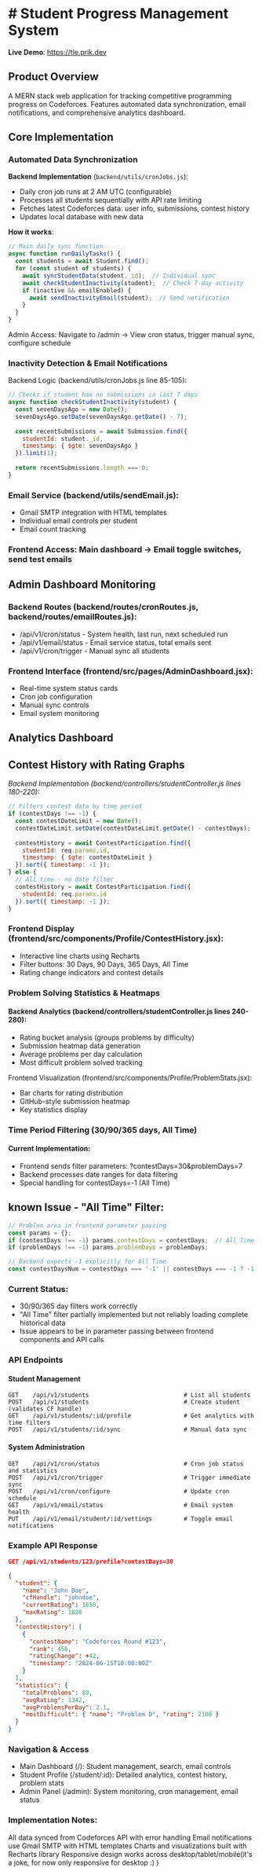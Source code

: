 # # Student Progress Management System
**Live Demo**: https://tle.prik.dev
## Product Overview

A MERN stack web application for tracking competitive programming progress on Codeforces. Features automated data synchronization, email notifications, and comprehensive analytics dashboard.

## Core Implementation

### Automated Data Synchronization

**Backend Implementation** (`backend/utils/cronJobs.js`):
- Daily cron job runs at 2 AM UTC (configurable)
- Processes all students sequentially with API rate limiting
- Fetches latest Codeforces data: user info, submissions, contest history
- Updates local database with new data

**How it works**:

```javascript
// Main daily sync function
async function runDailyTasks() {
  const students = await Student.find();
  for (const student of students) {
    await syncStudentData(student._id);  // Individual sync
    await checkStudentInactivity(student);  // Check 7-day activity
    if (inactive && emailEnabled) {
      await sendInactivityEmail(student);  // Send notification
    }
  }
}
```
Admin Access: Navigate to /admin → View cron status, trigger manual sync, configure schedule

### Inactivity Detection & Email Notifications
Backend Logic (backend/utils/cronJobs.js line 85-105):

```javascript
// Checks if student has no submissions in last 7 days
async function checkStudentInactivity(student) {
  const sevenDaysAgo = new Date();
  sevenDaysAgo.setDate(sevenDaysAgo.getDate() - 7);
  
  const recentSubmissions = await Submission.find({
    studentId: student._id,
    timestamp: { $gte: sevenDaysAgo }
  }).limit(1);
  
  return recentSubmissions.length === 0;
}
```
###  Email Service (backend/utils/sendEmail.js):


- Gmail SMTP integration with HTML templates
- Individual email controls per student
- Email count tracking

### Frontend Access: Main dashboard → Email toggle switches, send test emails


## Admin Dashboard Monitoring

### Backend Routes (backend/routes/cronRoutes.js, backend/routes/emailRoutes.js):

- /api/v1/cron/status - System health, last run, next scheduled run
- /api/v1/email/status - Email service status, total emails sent
- /api/v1/cron/trigger - Manual sync all students

### Frontend Interface (frontend/src/pages/AdminDashboard.jsx):

- Real-time system status cards
- Cron job configuration
- Manual sync controls
- Email system monitoring

## Analytics Dashboard
## Contest History with Rating Graphs
_Backend Implementation (backend/controllers/studentController.js lines 180-220):_

```javascript
// Filters contest data by time period
if (contestDays !== -1) {
  const contestDateLimit = new Date();
  contestDateLimit.setDate(contestDateLimit.getDate() - contestDays);
  
  contestHistory = await ContestParticipation.find({
    studentId: req.params.id,
    timestamp: { $gte: contestDateLimit }
  }).sort({ timestamp: -1 });
} else {
  // All time - no date filter
  contestHistory = await ContestParticipation.find({
    studentId: req.params.id
  }).sort({ timestamp: -1 });
}
```

### Frontend Display (frontend/src/components/Profile/ContestHistory.jsx):

- Interactive line charts using Recharts
- Filter buttons: 30 Days, 90 Days, 365 Days, All Time
- Rating change indicators and contest details

### Problem Solving Statistics & Heatmaps
#### Backend Analytics (backend/controllers/studentController.js lines 240-280):

- Rating bucket analysis (groups problems by difficulty)
- Submission heatmap data generation
- Average problems per day calculation
- Most difficult problem solved tracking

Frontend Visualization (frontend/src/components/Profile/ProblemStats.jsx):

- Bar charts for rating distribution
- GitHub-style submission heatmap
- Key statistics display

### Time Period Filtering (30/90/365 days, All Time)
#### Current Implementation:

- Frontend sends filter parameters: ?contestDays=30&problemDays=7
- Backend processes date ranges for data filtering
- Special handling for contestDays=-1 (All Time)

## known Issue - "All Time" Filter:
```javascript
// Problem area in frontend parameter passing
const params = {};
if (contestDays !== -1) params.contestDays = contestDays;  // All Time not sent correctly
if (problemDays !== -1) params.problemDays = problemDays;

// Backend expects -1 explicitly for All Time
const contestDaysNum = contestDays === '-1' || contestDays === -1 ? -1 : parseInt(contestDays);
```
### Current Status:
- 30/90/365 day filters work correctly
- "All Time" filter partially implemented but not reliably loading complete historical data
- Issue appears to be in parameter passing between frontend components and API calls

### API Endpoints
#### Student Management
```
GET    /api/v1/students                           # List all students
POST   /api/v1/students                           # Create student (validates CF handle)
GET    /api/v1/students/:id/profile               # Get analytics with time filters
POST   /api/v1/students/:id/sync                  # Manual data sync
```

#### System Administration
```
GET    /api/v1/cron/status                        # Cron job status and statistics
POST   /api/v1/cron/trigger                       # Trigger immediate sync
POST   /api/v1/cron/configure                     # Update cron schedule
GET    /api/v1/email/status                       # Email system health
PUT    /api/v1/email/student/:id/settings         # Toggle email notifications
```

### Example API Response

``` json
GET /api/v1/students/123/profile?contestDays=30

{
  "student": {
    "name": "John Doe",
    "cfHandle": "johndoe",
    "currentRating": 1650,
    "maxRating": 1820
  },
  "contestHistory": [
    {
      "contestName": "Codeforces Round #123",
      "rank": 456,
      "ratingChange": +42,
      "timestamp": "2024-06-15T10:00:00Z"
    }
  ],
  "statistics": {
    "totalProblems": 89,
    "avgRating": 1342,
    "avgProblemsPerDay": 2.1,
    "mostDifficult": { "name": "Problem D", "rating": 2100 }
  }
}
```
### Navigation & Access
- Main Dashboard (/): Student management, search, email controls
- Student Profile (/student/:id): Detailed analytics, contest history, problem stats
- Admin Panel (/admin): System monitoring, cron management, email status

### Implementation Notes:

All data synced from Codeforces API with error handling
Email notifications use Gmail SMTP with HTML templates
Charts and visualizations built with Recharts library
Responsive design works across desktop/tablet/mobile(it's a joke, for now only responsive for desktop :) )